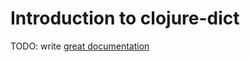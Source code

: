 # Introduction to clojure-dict

TODO: write [great documentation](http://jacobian.org/writing/what-to-write/)
